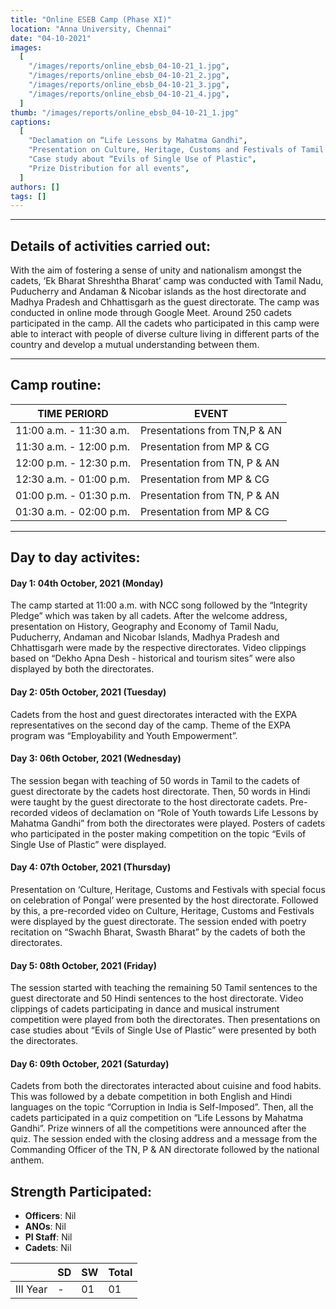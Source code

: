 ```yaml
---
title: "Online ESEB Camp (Phase XI)"
location: "Anna University, Chennai"
date: "04-10-2021"
images:
  [
    "/images/reports/online_ebsb_04-10-21_1.jpg",
    "/images/reports/online_ebsb_04-10-21_2.jpg",
    "/images/reports/online_ebsb_04-10-21_3.jpg",
    "/images/reports/online_ebsb_04-10-21_4.jpg",
  ]
thumb: "/images/reports/online_ebsb_04-10-21_1.jpg"
captions:
  [
    "Declamation on “Life Lessons by Mahatma Gandhi",
    "Presentation on Culture, Heritage, Customs and Festivals of Tamil Nadu",
    "Case study about “Evils of Single Use of Plastic",
    "Prize Distribution for all events",
  ]
authors: []
tags: []
---
```


---

## Details of activities carried out:

With the aim of fostering a sense of unity and nationalism amongst the
cadets, ‘Ek Bharat Shreshtha Bharat’ camp was conducted with Tamil Nadu,
Puducherry and Andaman & Nicobar islands as the host directorate and Madhya
Pradesh and Chhattisgarh as the guest directorate. The camp was conducted in
online mode through Google Meet. Around 250 cadets participated in the camp. All
the cadets who participated in this camp were able to interact with people of diverse
culture living in different parts of the country and develop a mutual understanding
between them.

---

## Camp routine:

<table>
    <thead>
        <tr>
            <th>TIME PERIORD</th>
            <th>EVENT</th>
        </tr>
    </thead>
    <tbody>
        <tr>
            <td>11:00 a.m. - 11:30 a.m.</td>
            <td>Presentations from TN,P & AN</td>
        </tr>
        <tr>
            <td>11:30 a.m. - 12:00 p.m.</td>
            <td>Presentation from MP & CG</td>
        </tr>
        <tr>
            <td>12:00 p.m. - 12:30 p.m.</td>
            <td> Presentation from TN, P & AN</td>
        </tr>
        <tr>
            <td>12:30 a.m. - 01:00 p.m.</td>
            <td>Presentation from MP & CG</td>
        </tr>
        <tr>
            <td>01:00 p.m. - 01:30 p.m.</td>
            <td> Presentation from TN, P & AN</td>
        </tr>
        <tr>
            <td>01:30 a.m. - 02:00 p.m.</td>
            <td>Presentation from MP & CG</td>
        </tr>
    </tbody>
</table>

---

## Day to day activites:

#### Day 1: 04th October, 2021 (Monday)

The camp started at 11:00 a.m. with NCC song followed by the “Integrity
Pledge” which was taken by all cadets. After the welcome address, presentation on
History, Geography and Economy of Tamil Nadu, Puducherry, Andaman and
Nicobar Islands, Madhya Pradesh and Chhattisgarh were made by the respective
directorates. Video clippings based on “Dekho Apna Desh - historical and tourism
sites” were also displayed by both the directorates.

#### Day 2: 05th October, 2021 (Tuesday)

Cadets from the host and guest directorates interacted with the EXPA
representatives on the second day of the camp. Theme of the EXPA program was
“Employability and Youth Empowerment”.

#### Day 3: 06th October, 2021 (Wednesday)

The session began with teaching of 50 words in Tamil to the cadets of
guest directorate by the cadets host directorate. Then, 50 words in Hindi were
taught by the guest directorate to the host directorate cadets. Pre-recorded videos
of declamation on “Role of Youth towards Life Lessons by Mahatma Gandhi” from
both the directorates were played. Posters of cadets who participated in the poster
making competition on the topic “Evils of Single Use of Plastic” were displayed.

#### Day 4: 07th October, 2021 (Thursday)

Presentation on ‘Culture, Heritage, Customs and Festivals with special
focus on celebration of Pongal’ were presented by the host directorate. Followed by
this, a pre-recorded video on Culture, Heritage, Customs and Festivals were
displayed by the guest directorate. The session ended with poetry recitation on
“Swachh Bharat, Swasth Bharat” by the cadets of both the directorates.

#### Day 5: 08th October, 2021 (Friday)

The session started with teaching the remaining 50 Tamil sentences to the
guest directorate and 50 Hindi sentences to the host directorate. Video clippings of
cadets participating in dance and musical instrument competition were played from
both the directorates. Then presentations on case studies about “Evils of Single Use
of Plastic” were presented by both the directorates.

#### Day 6: 09th October, 2021 (Saturday)

Cadets from both the directorates interacted about cuisine and food habits.
This was followed by a debate competition in both English and Hindi languages on
the topic “Corruption in India is Self-Imposed”. Then, all the cadets participated in a
quiz competition on “Life Lessons by Mahatma Gandhi”. Prize winners of all the
competitions were announced after the quiz. The session ended with the closing
address and a message from the Commanding Officer of the TN, P & AN
directorate followed by the national anthem.

## Strength Participated:

- **Officers**: Nil
- **ANOs**: Nil
- **PI Staff**: Nil
- **Cadets**: Nil

<table>
    <thead>
        <tr>
            <th></th>
            <th>SD</th>
            <th>SW</th>
            <th>Total</th>
        </tr>
    </thead>
    <tbody>
        <tr>
            <td>III Year</td>
            <td>-</td>
            <td>01</td>
            <td>01</td>
        </tr>
    </tbody>
</table>
